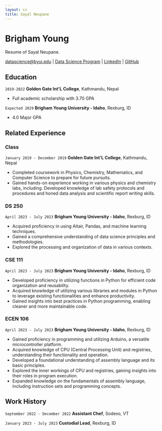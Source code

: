 ```yaml
---
layout: cv
title: Sayal Neupane
---
```

# Brigham Young
Resume of Sayal Neupane.

<div id="webaddress">
<a href="datascience@byui.edu">datascience@byui.edu</a>
| <a href="https://byuidatascience.github.io/development.html">Data Science Program</a>
| <a href="https://www.linkedin.com/in/sayal-neupane/">LinkedIn</a>
| <a href="https://github.com/nSayal/Neupane_resume.git">GitHub</a>
</div>

<!-- https://www.monique.tech/the-art-of-markdown -->

## Education

`2019-2022`
__Golden Gate Int'L College__, Kathmandu, Nepal

- Full academic scholarship with 3.70 GPA

`Expected 2029`
__Brigham Young University - Idaho__, Rexburg, ID

- 4.0 Major GPA


## Related Experience

### Class

`January 2019 - December 2019`
__Golden Gate Int'L College__, Kathmandu, Nepal

- Completed coursework in Physics, Chemistry, Mathematics, and Computer Science to prepare for future pursuits.
- Gained hands-on experience working in various physics and chemistry labs, including. Developed knowledge of lab safety protocols and procedures and honed data analysis and scientific report writing skills.

### DS 250

`April 2023 - July 2023`
__Brigham Young University - Idaho__, Rexburg, ID

- Acquired proficiency in using Altair, Pandas, and machine learning techniques.
- Gained a comprehensive understanding of data science principles and methodologies.
- Explored the processing and organization of data in various contexts.

### CSE 111

`April 2023 - July 2023`
__Brigham Young University - Idaho__, Rexburg, ID

- Developed proficiency in utilizing functions in Python for efficient code organization and reusability.
- Acquired knowledge of utilizing various libraries and modules in Python to leverage existing functionalities and enhance productivity.
- Gained insights into best practices in Python programming, enabling cleaner and more maintainable code.

### ECEN 106

`April 2023 - July 2023`
__Brigham Young University - Idaho__, Rexburg, ID

- Gained proficiency in programming and utilizing Arduino, a versatile microcontroller platform.
- Acquired knowledge of CPU (Central Processing Unit) and registries, understanding their functionality and operation.
- Developed a foundational understanding of assembly language and its basic principles.
- Explored the inner workings of CPU and registries, gaining insights into their roles in program execution.
- Expanded knowledge on the fundamentals of assembly language, including instruction sets and programming concepts.


## Work History

`September 2022 - December 2022`
__Assistant Chef__, Sodexo, VT


`January 2023 - July 2023`
__Custodial Lead__, Rexburg, ID



<!-- ### Footer

Last updated: July 2023 -->


